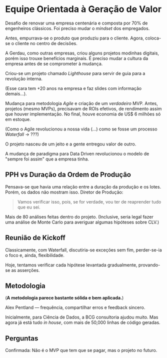 # Equipe Orientada à Geração de Valor

Desafio de renovar uma empresa centenária e composta por 70% de engenheiros clássicos. Foi preciso mudar o *mindset* dos empregados.

Antes, empurrava-se o produto que produziu para o cliente. Agora, coloca-se o cliente no centro de decisões.

A Gerdau, como outras empresas, criou alguns projetos modinhas digitais, porém isso trouxe benefícios marginais. É preciso mudar a cultura da empresa antes de se comprometer à mudança.

Criou-se um projeto chamado *Lighthouse* para servir de guia para a revolução interna.

(Esse cara tem +20 anos na empresa e faz slides com informação demais...).

Mudança para metodologia *Agile* e criação de um *verdadeiro* MVP. Antes, projetos (mesmo MVPs), precisavam de ROIs efetivos, de rendimento assim que houver implementação. No final, houve economia de US$ 6 milhões só em estoque.

(Como o Agile revolucionou a nossa vida (...) como se fosse um processo *Waterfall* -> ???)

O projeto nasceu de um jeito e a gente entregou valor de outro.

A mudança de paradigma para Data Driven revolucionou o modelo de "sempre foi assim" que a empresa tinha.

## PPH vs Duração da Ordem de Produção

Pensava-se que havia uma relação entre a duração da produção e os lotes. Porém, os dados não mostram isso. Diretor de Produção:

> Vamos verificar isso, pois, se for verdade, vou ter de reaprender tudo que eu sei.

Mais de 80 análises feitas dentro do projeto. (Inclusive, seria legal fazer uma análise de Monte Carlo para averiguar algumas hipóteses sobre CLV.)

## Reunião de Kickoff

Classicamente, com Waterfall, discutiria-se exceções sem fim, perder-se-ia o foco e, ainda, flexibilidade.

Hoje, tentamos verificar cada hipótese levantada gradualmente, provando-se as asserções.

## Metodologia

(**A metodologia parece bastante sólida e bem aplicada.**)

Alex Pentland &mdash; frequência, compartilhar erros e feedback sincero.

Inicialmente, para Ciência de Dados, a BCG consultoria ajudou muito. Mas agora já está tudo *in house*, com mais de 50,000 linhas de código geradas.

## Perguntas

Confirmada: Não é o MVP que tem que se pagar, mas o projeto no futuro.